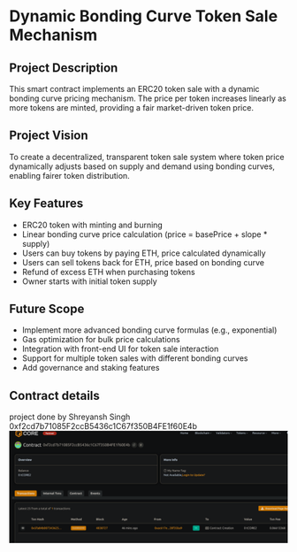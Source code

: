# Dynamic Bonding Curve Token Sale Mechanism

## Project Description

This smart contract implements an ERC20 token sale with a dynamic bonding curve pricing mechanism. The price per token increases linearly as more tokens are minted, providing a fair market-driven token price.

## Project Vision

To create a decentralized, transparent token sale system where token price dynamically adjusts based on supply and demand using bonding curves, enabling fairer token distribution.

## Key Features

- ERC20 token with minting and burning
- Linear bonding curve price calculation (price = basePrice + slope * supply)
- Users can buy tokens by paying ETH, price calculated dynamically
- Users can sell tokens back for ETH, price based on bonding curve
- Refund of excess ETH when purchasing tokens
- Owner starts with initial token supply

## Future Scope

- Implement more advanced bonding curve formulas (e.g., exponential)
- Gas optimization for bulk price calculations
- Integration with front-end UI for token sale interaction
- Support for multiple token sales with different bonding curves
- Add governance and staking features

## Contract details 
project done by Shreyansh Singh 
0xf2cd7b71085F2ccB5436c1C67f350B4FE1f60E4b![alt text](image.png)

